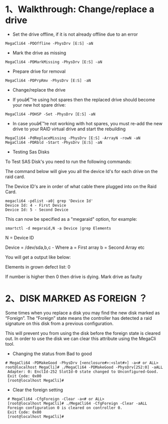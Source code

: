 # **1、Walkthrough: Change/replace a drive**

- Set the drive offline, if it is not already offline due to an error

```
MegaCli64 -PDOffline -PhysDrv [E:S] -aN
```

- Mark the drive as missing

```
MegaCli64 -PDMarkMissing -PhysDrv [E:S] -aN
```

- Prepare drive for removal

```
MegaCli64 -PDPrpRmv -PhysDrv [E:S] -aN
```

- Change/replace the drive

- If youâ€™re using hot spares then the replaced drive should become your new hot spare drive:

```
MegaCli64 -PDHSP -Set -PhysDrv [E:S] -aN
```

- In case youâ€™re not working with hot spares, you must re-add the new drive to your RAID virtual drive and start the rebuilding

```
MegaCli64 -PdReplaceMissing -PhysDrv [E:S] -ArrayN -rowN -aN
MegaCli64 -PDRbld -Start -PhysDrv [E:S] -aN
```

- Testing Sas Disks

To Test SAS Disk's you need to run the following commands:

The command below will give you all the device Id's for each drive on the raid card.

The Device ID's are in order of what cable there plugged into on the Raid Card.

```
megacli64 -pdlist -a0| grep 'Device Id'
Device Id: 4 - First Device
Device Id: 5 - Second Device
```

This can now be specified as a "megaraid" option, for example:

```
smartctl -d megaraid,N -a Device |grep Elements
```

N = Device ID

Device = /dev/sda,b,c - Where a = First array b = Second Array etc

You will get a output like below:

Elements in grown defect list: 0

If number is higher then 0 then drive is dying. Mark drive as faulty

# 2、DISK MARKED AS FOREIGN ？

Some times when you replace a disk you may find the new disk marked as “Foreign”. The “Foreign” state means the controller has detected a raid signature on this disk from a previous configuration. 

This will prevent you from using the disk before the foreign state is cleared out. In order to use the disk we can clear this attribute using the MegaCli tool.

- Changing the status from Bad to good

```
# MegaCli64 -PDMakeGood -PhysDrv [<enclosure#>:<slot#>] -a<# or ALL>
root@localhost MegaCli]# ./MegaCli64 -PDMakeGood -PhysDrv[252:0] -aALL
 Adapter: 0: EnclId-252 SlotId-0 state changed to Unconfigured-Good.
 Exit Code: 0x00
 [root@localhost MegaCli]#
```

- Clear the foreign setting

```
 # MegaCli64 -CfgForeign -Clear -a<# or ALL>
 [root@localhost MegaCli]# ./MegaCli64 -CfgForeign -Clear -aALL
 Foreign configuration 0 is cleared on controller 0.
 Exit Code: 0x00
 [root@localhost MegaCli]#
```